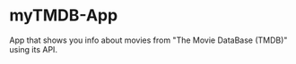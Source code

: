 # myTMDB-App
 App that shows you info about movies from "The Movie DataBase (TMDB)" using its API.
 
 
